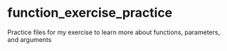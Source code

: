 # function_exercise_practice
Practice files for my exercise to learn more about functions, parameters, and arguments
